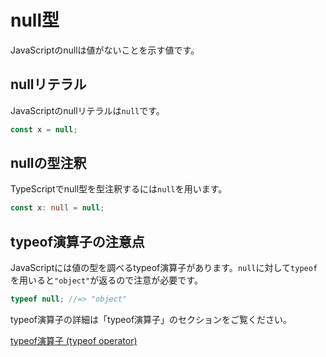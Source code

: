 # null型

JavaScriptのnullは値がないことを示す値です。

## nullリテラル

JavaScriptのnullリテラルは`null`です。

```javascript
const x = null;
```

## nullの型注釈

TypeScriptでnull型を型注釈するには`null`を用います。

```typescript
const x: null = null;
```

## typeof演算子の注意点

JavaScriptには値の型を調べるtypeof演算子があります。`null`に対して`typeof`を用いると`"object"`が返るので注意が必要です。

```javascript
typeof null; //=> "object"
```

typeof演算子の詳細は「typeof演算子」のセクションをご覧ください。

[typeof演算子 (typeof operator)](typeof-operator.md)
